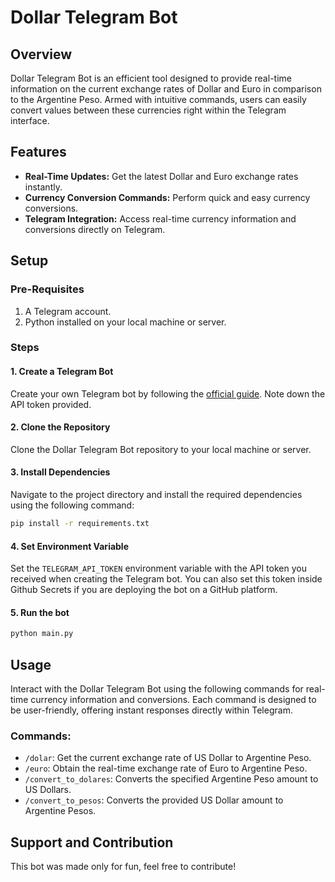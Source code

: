 # Dollar Telegram Bot

## Overview
Dollar Telegram Bot is an efficient tool designed to provide real-time information on the current exchange rates of Dollar and Euro in comparison to the Argentine Peso. Armed with intuitive commands, users can easily convert values between these currencies right within the Telegram interface.

## Features
- **Real-Time Updates:** Get the latest Dollar and Euro exchange rates instantly.
- **Currency Conversion Commands:** Perform quick and easy currency conversions.
- **Telegram Integration:** Access real-time currency information and conversions directly on Telegram.

## Setup

### Pre-Requisites
1. A Telegram account.
2. Python installed on your local machine or server.

### Steps

#### 1. Create a Telegram Bot
Create your own Telegram bot by following the [official guide](https://core.telegram.org/bots#6-botfather). Note down the API token provided.

#### 2. Clone the Repository
Clone the Dollar Telegram Bot repository to your local machine or server.

#### 3. Install Dependencies
Navigate to the project directory and install the required dependencies using the following command:
```bash
pip install -r requirements.txt
```

#### 4. Set Environment Variable
Set the `TELEGRAM_API_TOKEN` environment variable with the API token you received when creating the Telegram bot. You can also set this token inside Github Secrets if you are deploying the bot on a GitHub platform.

#### 5. Run the bot
```bash
python main.py
```

## Usage
Interact with the Dollar Telegram Bot using the following commands for real-time currency information and conversions. Each command is designed to be user-friendly, offering instant responses directly within Telegram.

### Commands:
- `/dolar`: Get the current exchange rate of US Dollar to Argentine Peso.
- `/euro`: Obtain the real-time exchange rate of Euro to Argentine Peso.
- `/convert_to_dolares`: Converts the specified Argentine Peso amount to US Dollars.
- `/convert_to_pesos`: Converts the provided US Dollar amount to Argentine Pesos.

## Support and Contribution
This bot was made only for fun, feel free to contribute!
